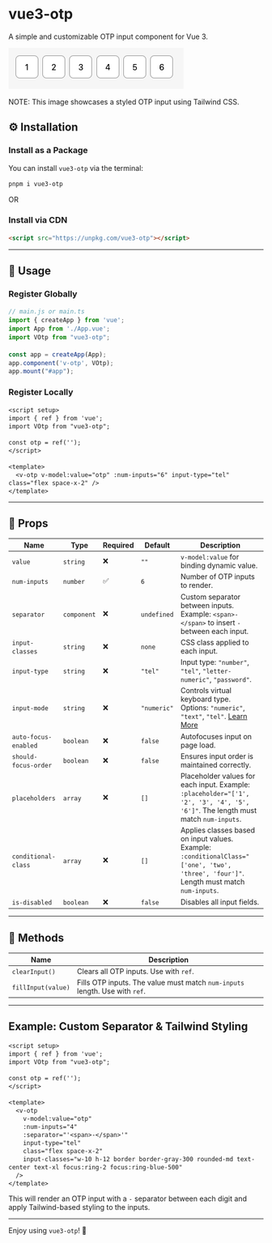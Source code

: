 # vue3-otp

A simple and customizable OTP input component for Vue 3.

![Vue3 OTP Preview](docs/Vue3OTP.png)

NOTE: This image showcases a styled OTP input using Tailwind CSS.

## ⚙️ Installation

### Install as a Package

You can install `vue3-otp` via the terminal:

```sh
pnpm i vue3-otp
```

OR

### Install via CDN

```html
<script src="https://unpkg.com/vue3-otp"></script>
```

---

## 📖 Usage

### Register Globally

```js
// main.js or main.ts
import { createApp } from 'vue';
import App from './App.vue';
import VOtp from "vue3-otp";

const app = createApp(App);
app.component('v-otp', VOtp);
app.mount("#app");
```

### Register Locally

```vue
<script setup>
import { ref } from 'vue';
import VOtp from "vue3-otp";

const otp = ref('');
</script>

<template>
  <v-otp v-model:value="otp" :num-inputs="6" input-type="tel" class="flex space-x-2" />
</template>
```

---

## 🔧 Props

| Name                 | Type        | Required | Default     | Description                                                                                                                                                          |
| -------------------- | ----------- | -------- | ----------- | -------------------------------------------------------------------------------------------------------------------------------------------------------------------- |
| `value`              | `string`    | ❌        | `""`        | `v-model:value` for binding dynamic value.                                                                                                                           |
| `num-inputs`         | `number`    | ✅        | `6`         | Number of OTP inputs to render.                                                                                                                                      |
| `separator`          | `component` | ❌        | `undefined` | Custom separator between inputs. Example: `<span>-</span>` to insert `-` between each input.                                                                         |
| `input-classes`      | `string`    | ❌        | `none`      | CSS class applied to each input.                                                                                                                                     |
| `input-type`         | `string`    | ❌        | `"tel"`     | Input type: `"number"`, `"tel"`, `"letter-numeric"`, `"password"`.                                                                                                   |
| `input-mode`         | `string`    | ❌        | `"numeric"` | Controls virtual keyboard type. Options: `"numeric"`, `"text"`, `"tel"`. [Learn More](https://developer.mozilla.org/en-US/docs/Web/HTML/Global_attributes/inputmode) |
| `auto-focus-enabled` | `boolean`   | ❌        | `false`     | Autofocuses input on page load.                                                                                                                                      |
| `should-focus-order` | `boolean`   | ❌        | `false`     | Ensures input order is maintained correctly.                                                                                                                         |
| `placeholders`       | `array`     | ❌        | `[]`        | Placeholder values for each input. Example: `:placeholder="['1', '2', '3', '4', '5', '6']"`. The length must match `num-inputs`.                                     |
| `conditional-class`  | `array`     | ❌        | `[]`        | Applies classes based on input values. Example: `:conditionalClass="['one', 'two', 'three', 'four']"`. Length must match `num-inputs`.                               |
| `is-disabled`        | `boolean`   | ❌        | `false`     | Disables all input fields.                                                                                                                                           |

---

## 📌 Methods

| Name               | Description                                                                 |
| ------------------ | --------------------------------------------------------------------------- |
| `clearInput()`     | Clears all OTP inputs. Use with `ref`.                                      |
| `fillInput(value)` | Fills OTP inputs. The value must match `num-inputs` length. Use with `ref`. |

---

## Example: Custom Separator & Tailwind Styling

```vue
<script setup>
import { ref } from 'vue';
import VOtp from "vue3-otp";

const otp = ref('');
</script>

<template>
  <v-otp
    v-model:value="otp"
    :num-inputs="4"
    :separator="'<span>-</span>'"
    input-type="tel"
    class="flex space-x-2"
    input-classes="w-10 h-12 border border-gray-300 rounded-md text-center text-xl focus:ring-2 focus:ring-blue-500"
  />
</template>
```

This will render an OTP input with a `-` separator between each digit and apply Tailwind-based styling to the inputs.

---

Enjoy using `vue3-otp`! 🚀


